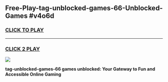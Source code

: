 
## Free-Play-tag-unblocked-games-66-Unblocked-Games #v4o6d
<h3>
<a href="https://news.freeplayer.one?title=tag-unblocked-games-66&ref=8M">CLICK TO PLAY</a></h3>
<hr>

<h3>
<a href="https://news.freeplayer.one?title=tag-unblocked-games-66&ref=8M">CLICK 2 PLAY</a>
  
</h3>

<a href="https://news.freeplayer.one?title=tag-unblocked-games-66&ref=8M"><img src="https://clearcache.store/games.png"></a>


**tag-unblocked-games-66 games unblocked: Your Gateway to Fun and Accessible Online Gaming**
